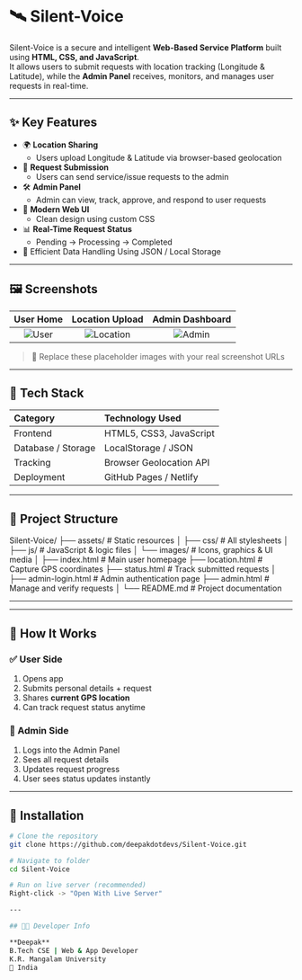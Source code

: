 # 🛰️ Silent-Voice

Silent-Voice is a secure and intelligent **Web-Based Service Platform** built using **HTML, CSS, and JavaScript**.  
It allows users to submit requests with location tracking (Longitude & Latitude), while the **Admin Panel** receives, monitors, and manages user requests in real-time.

---

## ✨ Key Features

- 🌍 **Location Sharing**
  - Users upload Longitude & Latitude via browser-based geolocation
- 📝 **Request Submission**
  - Users can send service/issue requests to the admin
- 🛠️ **Admin Panel**
  - Admin can view, track, approve, and respond to user requests
- 🎨 **Modern Web UI**
  - Clean design using custom CSS
- 📊 **Real-Time Request Status**
  - Pending → Processing → Completed
- 📁 Efficient Data Handling Using JSON / Local Storage

---

## 🖼️ Screenshots

| User Home | Location Upload | Admin Dashboard |
|:---------:|:----------------:|:----------------:|
| ![User](https://via.placeholder.com/300x200.png?text=User+Screen) | ![Location](https://via.placeholder.com/300x200.png?text=Location+Upload) | ![Admin](https://via.placeholder.com/300x200.png?text=Admin+Panel) |

> 📌 Replace these placeholder images with your real screenshot URLs

---

## 🧩 Tech Stack

| Category | Technology Used |
|:--|:--|
| Frontend | HTML5, CSS3, JavaScript |
| Database / Storage | LocalStorage / JSON |
| Tracking | Browser Geolocation API |
| Deployment | GitHub Pages / Netlify |

---

## 📂 Project Structure

Silent-Voice/
├── assets/                      # Static resources
│   ├── css/                     # All stylesheets
│   ├── js/                      # JavaScript & logic files
│   └── images/                  # Icons, graphics & UI media
│
├── index.html                   # Main user homepage
├── location.html                # Capture GPS coordinates
├── status.html                  # Track submitted requests
│
├── admin-login.html             # Admin authentication page
├── admin.html                   # Manage and verify requests
│
└── README.md                    # Project documentation

---


---

## 🚀 How It Works

### ✅ User Side
1. Opens app
2. Submits personal details + request
3. Shares **current GPS location**
4. Can track request status anytime

### 🔑 Admin Side
1. Logs into the Admin Panel
2. Sees all request details
3. Updates request progress
4. User sees status updates instantly

---

## 📌 Installation

```bash
# Clone the repository
git clone https://github.com/deepakdotdevs/Silent-Voice.git

# Navigate to folder
cd Silent-Voice

# Run on live server (recommended)
Right-click -> "Open With Live Server"

---

## 🧑‍💻 Developer Info

**Deepak**  
B.Tech CSE | Web & App Developer  
K.R. Mangalam University  
📍 India  

 


